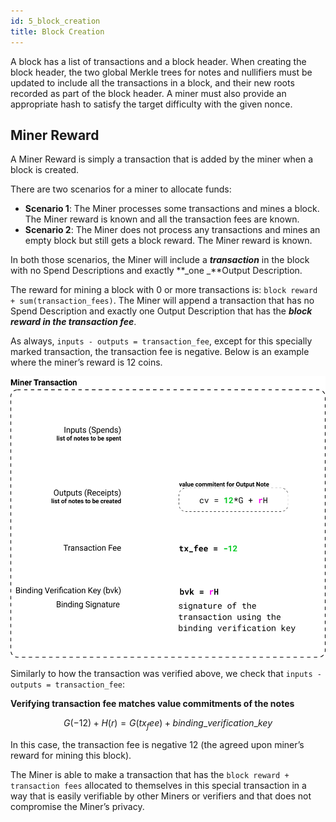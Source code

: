 ```yaml
---
id: 5_block_creation
title: Block Creation
---
```


A block has a list of transactions and a block header. When creating the block header, the two global Merkle trees for notes and nullifiers must be updated to include all the transactions in a block, and their new roots recorded as part of the block header. A miner must also provide an appropriate hash to satisfy the target difficulty with the given nonce.

## Miner Reward

A Miner Reward is simply a transaction that is added by the miner when a block is created.

There are two scenarios for a miner to allocate funds:
- **Scenario 1**: The Miner processes some transactions and mines a block. The Miner reward is known and all the transaction fees are known.
- **Scenario 2**: The Miner does not process any transactions and mines an empty block but still gets a block reward.  The Miner reward is known.

In both those scenarios, the Miner will include a **_transaction_** in the block with no Spend Descriptions and exactly **_one _**Output Description.

The reward for mining a block with 0 or more transactions is: `block reward + sum(transaction_fees)`. The Miner will append a transaction that has no Spend Description and exactly one Output Description that has the **_block reward in the transaction fee_**.

As always, `inputs - outputs = transaction_fee`, except for this specially marked transaction, the transaction fee is negative. Below is an example where the miner’s reward is 12 coins.

<img src='./assets/5_block_creation_transaction.svg' height="450" />

Similarly to how the transaction was verified above, we check that `inputs - outputs = transaction_fee`:

**Verifying transaction fee matches value commitments of the notes**

$$G (-12) + H (r) = G (tx_fee) + binding\_verification\_key$$

In this case, the transaction fee is negative 12 (the agreed upon miner’s reward for mining this block).

The Miner is able to make a transaction that has the `block reward + transaction fees` allocated to themselves in this special transaction in a way that is easily verifiable by other Miners or verifiers and that does not compromise the Miner’s privacy.

